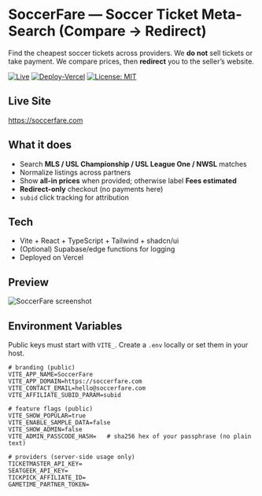 # SoccerFare — Soccer Ticket Meta-Search (Compare → Redirect)

Find the cheapest soccer tickets across providers. We **do not** sell tickets or take payment. We compare prices, then **redirect** you to the seller’s website.

[![Live](https://img.shields.io/badge/live-soccerfare.com-blue)](https://soccerfare.com)
[![Deploy-Vercel](https://img.shields.io/badge/deploy-Vercel-black)](https://vercel.com/)
[![License: MIT](https://img.shields.io/badge/license-MIT-green.svg)](#license)

## Live Site
https://soccerfare.com

## What it does
- Search **MLS / USL Championship / USL League One / NWSL** matches  
- Normalize listings across partners  
- Show **all-in prices** when provided; otherwise label **Fees estimated**  
- **Redirect-only** checkout (no payments here)  
- `subid` click tracking for attribution

## Tech
- Vite + React + TypeScript + Tailwind + shadcn/ui  
- (Optional) Supabase/edge functions for logging  
- Deployed on Vercel

## Preview
<!-- Replace with a real screenshot or OG image -->
![SoccerFare screenshot](./public/og.jpg)

## Environment Variables
Public keys must start with `VITE_`. Create a `.env` locally or set them in your host.

```env
# branding (public)
VITE_APP_NAME=SoccerFare
VITE_APP_DOMAIN=https://soccerfare.com
VITE_CONTACT_EMAIL=hello@soccerfare.com
VITE_AFFILIATE_SUBID_PARAM=subid

# feature flags (public)
VITE_SHOW_POPULAR=true
VITE_ENABLE_SAMPLE_DATA=false
VITE_SHOW_ADMIN=false
VITE_ADMIN_PASSCODE_HASH=   # sha256 hex of your passphrase (no plain text)

# providers (server-side usage only)
TICKETMASTER_API_KEY=
SEATGEEK_API_KEY=
TICKPICK_AFFILIATE_ID=
GAMETIME_PARTNER_TOKEN=
